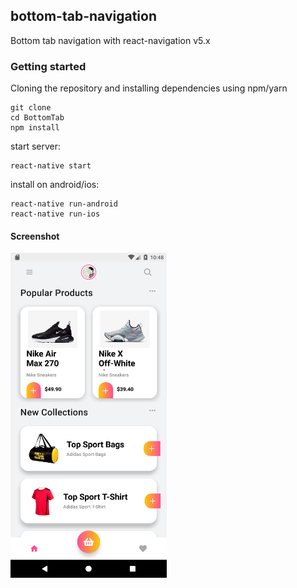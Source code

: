 ## bottom-tab-navigation
Bottom tab navigation with react-navigation v5.x

### Getting started
Cloning the repository and installing dependencies using npm/yarn
```
git clone
cd BottomTab
npm install
```

start server:
```
react-native start
```

install on android/ios:
```
react-native run-android
react-native run-ios
```
#### Screenshot
<img src="/screenshot/Screenshot_1618723117.png" width="250" height="520" />
